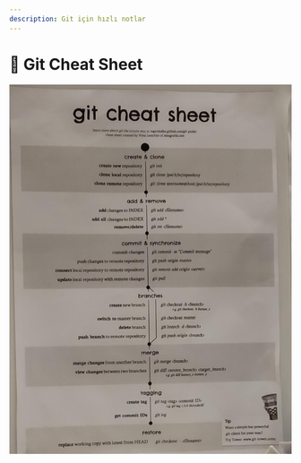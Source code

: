 ```yaml
---
description: Git için hızlı notlar
---
```


# 🤸‍ Git Cheat Sheet

![](../../.gitbook/assets/image%20%2874%29.png)

